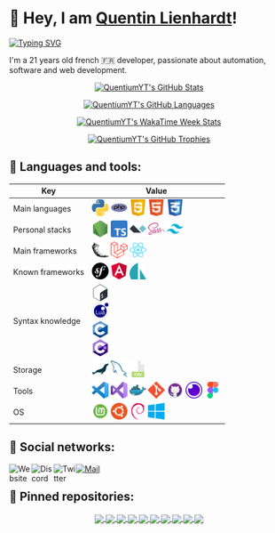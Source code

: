 # 👋 Hey, I am [Quentin Lienhardt](https://cv.quentium.fr)!

[![Typing SVG](https://readme-typing-svg.herokuapp.com?font=Ubuntu&size=30&duration=4000&vCenter=true&width=600&lines=Welcome+to+my+profile!;%F0%9F%92%BB+Full+stack+developper;%F0%9F%A4%96+Passionnate+about+automation;%F0%9F%93%96+Always+learning+new+things)](https://git.io/typing-svg)

I'm a 21 years old french 🇫🇷 developer, passionate about automation, software and web development.

<a href="https://github.com/QuentiumYT?tab=repositories">
    <p align="center">
        <img src="https://github-readme-stats.vercel.app/api?username=QuentiumYT&theme=algolia&icon_color=7eace9&show_icons=true&include_all_commits=true&count_private=true&line_height=28" alt="QuentiumYT's GitHub Stats">
    </p>
    <p align="center">
        <img src="https://github-readme-stats.vercel.app/api/top-langs?username=QuentiumYT&theme=algolia&layout=compact&langs_count=10" alt="QuentiumYT's GitHub Languages">
    </p>
    <p align="center">
        <img src="https://github-readme-stats.vercel.app/api/wakatime?username=QuentiumYT&theme=algolia&layout=compact&langs_count=10" alt="QuentiumYT's WakaTime Week Stats">
    </p>
    <!-- <p align="center">
        <img src="https://github-readme-streak-stats.herokuapp.com?user=QuentiumYT&theme=algolia&date_format=j%20M%5B%20Y%5D&fire=42DDA7" alt="QuentiumYT's Streak Stats">
    </p> -->
    <!-- <p align="center">
        <img src="https://activity-graph.herokuapp.com/graph?username=QuentiumYT&theme=github-light&bg_color=050f2c&color=00aeff" alt="QuentiumYT's Streak Stats">
    </p> -->
    <p align="center">
        <img src="https://github-profile-trophy.vercel.app/?username=QuentiumYT&theme=algolia&title=Organizations,Stars,Commits,PullRequest,Repositories,Stars,Issues" alt="QuentiumYT's GitHub Trophies">
    </p>
</a>

## 🚀 Languages and tools:

| Key              | Value                                                     |
|------------------|-----------------------------------------------------------|
| Main languages   | <code><img height="30" src="./svg/Python.svg" title="Python 3"></code> <code><img height="30" src="./svg/PHP.svg" title="PHP 8"></code> <code><img height="30" src="./svg/JavaScript.svg" title="JavaScript ES5 / ES6"></code> <code><img height="30" src="./svg/HTML.svg" title="HTML 5"></code> <code><img height="30" src="./svg/CSS.svg" title="CSS 3"></code> |
| Personal stacks  | <code><img height="30" src="./svg/NodeJS.svg" title="NodeJS 18"></code> <code><img height="30" src="./svg/TypeScript.svg" title="TypeScript 4"></code> <code><img height="30" src="./svg/AlpineJS.svg" title="AlpineJS 3"></code> <code><img height="30" src="./svg/Sass.svg" title="SCSS / SASS 1 (dart)"></code> <code><img height="30" src="./svg/TailwindCSS.svg" title="TailwindCSS 3"></code> |
| Main frameworks  | <code><img height="30" src="./svg/Flask.svg" title="Flask 2"></code> <code><img height="30" src="./svg/Laravel.svg" title="Laravel 9"></code> <code><img height="30" src="./svg/React.svg" title="React 18"></code> |
| Known frameworks | <code><img height="30" src="./svg/Symfony.svg" title="Symfony 6"></code> <code><img height="30" src="./svg/Angular.svg" title="Angular 13"></code> <code><img height="30" src="./svg/SailsJS.svg" title="SailsJS 1"></code> |
| Syntax knowledge | <code><img height="30" src="./svg/Bash.svg" title="Bash"> <code><img height="30" src="./svg/Lua.svg" title="Lua"></code> <code><img height="30" src="./svg/C.svg" title="C"></code> <code><img height="30" src="./svg/CS.svg" title="C#"></code> |
| Storage          | <code><img height="30" src="./svg/MariaDB.svg" title="MariaDB"></code> <code><img height="30" src="./svg/MySQL.svg" title="MySQL"></code> <code><img height="30" src="./svg/CSV.svg" title="CSV / TSV / XLSX"></code> |
| Tools            | <code><img height="30" src="./svg/Visual_Studio_Code.svg" title="Visual Studio Code"></code> <code><img height="30" src="./svg/Microsoft_Visual_Studio.svg" title="Microsoft Visual Studio"></code> <code><img height="30" src="./svg/Docker.svg" title="Docker"></code> <code><img height="30" src="./svg/Git.svg" title="Git"></code> <code><img height="30" src="./svg/GitHub_Desktop.svg" title="GitHub desktop"></code> <code><img height="30" src="./svg/Insomnia.svg" title="Insomnia"></code> <code><img height="30" src="./svg/Figma.svg" title="Figma"></code> |
| OS               | <code><img height="30" src="./svg/Mint.svg" title="Mint Una 20.3"></code> <code><img height="30" src="./svg/Ubuntu.svg" title="Ubuntu Jammy 22.04"></code> <code><img height="30" src="./svg/Debian.svg" title="Debian / Raspbian Bullseye 11"></code> <code><img height="30" src="./svg/Windows.svg" title="Windows 10"></code> |

<!--
All these logos were taken from their official website or wikipedia.
I edited all of them to fit the viewbox, have the same size and a maximum compression. It was a lot of work.
-->

## 🔗 Social networks:

<a href="https://cv.quentium.fr" title="Website">
    <img align="left" alt="Website" width="40px" src="https://quentium.fr/+img/footer/www.png">
</a>
<a href="https://discord.gg/5sehgXx" title="Discord">
    <img align="left" alt="Discord" width="40px" src="https://quentium.fr/+img/footer/discord.png">
</a>
<a href="https://www.twitter.com/QuentiumYT" title="Twitter">
    <img align="left" alt="Twitter" width="40px" src="https://quentium.fr/+img/footer/twitter.png">
</a>
<a href="mailto:pro@quentium.fr?subject=[GitHub]%20Contact%20for%20..." title="Mail">
    <img alt="Mail" width="40px" src="https://quentium.fr/+img/footer/mail.png">
</a>

## 📌 Pinned repositories:

<p align="center">
    <a href="https://github.com/QuentiumYT/Cloudflare-Firewall-Rules">
        <img align="center" width="48%" src="https://github-readme-stats.vercel.app/api/pin?username=QuentiumYT&repo=Cloudflare-Firewall-Rules&theme=algolia&icon_color=7eace9">
    </a>
    <a href="https://github.com/QuentiumYT/Cloudflare-Firewall-Rules-Web">
        <img align="center" width="48%" src="https://github-readme-stats.vercel.app/api/pin?username=QuentiumYT&repo=Cloudflare-Firewall-Rules-Web&theme=algolia&icon_color=7eace9">
    </a>
    <a href="https://github.com/QuentiumYT/WikiWorld">
        <img align="center" width="48%" src="https://github-readme-stats.vercel.app/api/pin?username=NoteUniv&repo=NoteUniv-Website&theme=algolia&icon_color=7eace9">
    </a>
    <a href="https://github.com/QuentiumYT/TimeToEat">
        <img align="center" width="48%" src="https://github-readme-stats.vercel.app/api/pin?username=NoteUniv&repo=NoteUniv-V2-Website&theme=algolia&icon_color=7eace9">
    </a>
    <a href="https://github.com/QuentiumYT/QuentiumBot">
        <img align="center" width="48%" src="https://github-readme-stats.vercel.app/api/pin?username=QuentiumYT&repo=QuentiumBot&theme=algolia&icon_color=7eace9">
    </a>
    <a href="https://github.com/QuentiumYT/RandoBot">
        <img align="center" width="48%" src="https://github-readme-stats.vercel.app/api/pin?username=QuentiumYT&repo=RandoBot&theme=algolia&icon_color=7eace9">
    </a>
    <a href="https://github.com/QuentiumYT/Instalike">
        <img align="center" width="48%" src="https://github-readme-stats.vercel.app/api/pin?username=QuentiumYT&repo=Instalike&theme=algolia&icon_color=7eace9">
    </a>
    <a href="https://github.com/QuentiumYT/Docker-Registry-Web">
        <img align="center" width="48%" src="https://github-readme-stats.vercel.app/api/pin?username=QuentiumYT&repo=Docker-Registry-Web&theme=algolia&icon_color=7eace9">
    </a>
    <a href="https://github.com/QuentiumYT/ScanAllNet">
        <img align="center" width="48%" src="https://github-readme-stats.vercel.app/api/pin?username=QuentiumYT&repo=ScanAllNet&theme=algolia&icon_color=7eace9">
    </a>
    <a href="https://github.com/QuentiumYT/TreeMaker">
        <img align="center" width="48%" src="https://github-readme-stats.vercel.app/api/pin?username=QuentiumYT&repo=TreeMaker&theme=algolia&icon_color=7eace9">
    </a>
</p>
